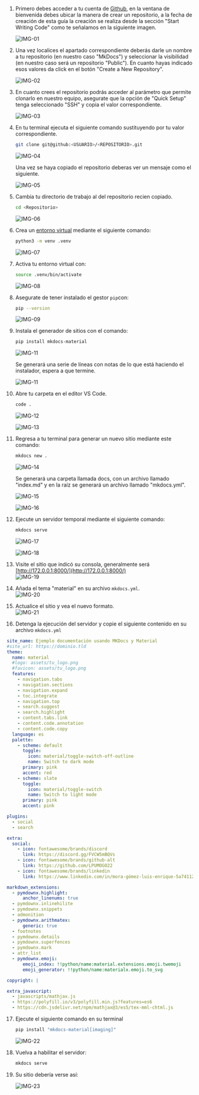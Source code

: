 1. Primero debes acceder a tu cuenta de [Github](https://github.com/login), en la ventana de bienvenida debes ubicar la manera de crear un repositorio, a la fecha de creación de esta guía la creación se realiza desde la sección "Start Writing Code" como te señalamos en la siguiente imagen. 

    ![IMG-01](./assets/01.png)

2. Una vez localices el apartado correspondiente deberás darle un nombre a tu repositorio (en nuestro caso "MkDocs") y seleccionar la visibilidad (en nuestro caso será un repositorio "Public"). En cuanto hayas indicado esos valores da click en el botón "Create a New Repository".

    ![IMG-02](./assets/02.png)

3. En cuanto crees el repositorio podrás acceder al parámetro que permite clonarlo en nuestro equipo, asegurate que la opción de "Quick Setup" tenga seleccionado "SSH" y copia el valor correspondiente. 

    ![IMG-03](./assets/03.png)

4. En tu terminal ejecuta el siguiente comando sustituyendo por tu valor correspondiente.
    ```BASH
    git clone git@github:<USUARIO>/<REPOSITORIO>.git
    ```
    
    ![IMG-04](./assets/04.png)

    Una vez se haya copiado el repositorio deberas ver un mensaje como el siguiente.

    ![IMG-05](./assets/05.png)

5. Cambia tu directorio de trabajo al del repositorio recien copiado.
    ```BASH
    cd <Repositorio>
    ```
    ![IMG-06](./assets/06.png)


6. Crea un [entorno virtual](https://docs.python.org/es/3/tutorial/venv.html) mediante el siguiente comando:

    ```BASH
    python3 -m venv .venv
    ```
    ![IMG-07](./assets/07.png)

7. Activa tu entorno virtual con:
    ```BASH
    source .venv/bin/activate
    ```
    ![IMG-08](./assets/08.png)

8. Asegurate de tener instalado el gestor `pip`con:
    ```BASH
    pip --version
    ```    
    ![IMG-09](./assets/09.png)

9. Instala el generador de sitios con el comando:
    ```BASH
    pip install mkdocs-material
    ```    
    ![IMG-11](./assets/10.png)

    Se generará una serie de líneas con notas de lo que está haciendo el instalador, espera a que termine. 

    ![IMG-11](./assets/11.png)

10. Abre tu carpeta en el editor VS Code.

    ```BASH
    code .
    ```
    ![IMG-12](./assets/12.png)
        
    ![IMG-13](./assets/13.png)

11. Regresa a tu terminal para generar un nuevo sitio mediante este comando:
    ```BASH
    mkdocs new .
    ```
    ![IMG-14](./assets/14.png)

    Se generará una carpeta llamada docs, con un archivo llamado "index.md" y en la raíz se generará un archivo llamado "mkdocs.yml".

    ![IMG-15](./assets/15.png)

    ![IMG-16](./assets/16.png)
    
12. Ejecute un servidor temporal mediante el siguiente comando:
    ```BASH
    mkdocs serve
    ```    
    ![IMG-17](./assets/17.png)
        
    ![IMG-18](./assets/18.png)

13. Visite el sitio que indicó su consola, generalmente será [http://172.0.0.1:8000/](http://172.0.0.1:8000/)    
    ![IMG-19](./assets/19.png)
14. Añada el tema "material" en su archivo `mkdocs.yml`.    
    ![IMG-20](./assets/20.png)
15. Actualice el sitio y vea el nuevo formato.    
    ![IMG-21](./assets/21.png)

16. Detenga la ejecución del servidor y copie el siguiente contenido en su archivo `mkdocs.yml`

```YAML
site_name: Ejemplo documentación usando MKDocs y Material
#site_url: https://dominio.tld 
theme:
  name: material
  #logo: assets/tu_logo.png
  #favicon: assets/tu_logo.png
  features:
    - navigation.tabs
    - navigation.sections
    - navigation.expand
    - toc.integrate
    - navigation.top
    - search.suggest
    - search.highlight
    - content.tabs.link
    - content.code.annotation
    - content.code.copy
  language: es
  palette:
    - scheme: default
      toggle:
        icon: material/toggle-switch-off-outline 
        name: Switch to dark mode
      primary: pink
      accent: red 
    - scheme: slate 
      toggle:
        icon: material/toggle-switch
        name: Switch to light mode    
      primary: pink
      accent: pink

plugins:
  - social
  - search

extra:
  social:
    - icon: fontawesome/brands/discord
      link: https://discord.gg/FVCW5mBQVs
    - icon: fontawesome/brands/github-alt
      link: https://github.com/LPUMOGO22
    - icon: fontawesome/brands/linkedin
      link: https://www.linkedin.com/in/mora-gómez-luis-enrique-5a7411221/

markdown_extensions:
  - pymdownx.highlight:
      anchor_linenums: true
  - pymdownx.inlinehilite
  - pymdownx.snippets
  - admonition
  - pymdownx.arithmatex:
      generic: true
  - footnotes
  - pymdownx.details
  - pymdownx.superfences
  - pymdownx.mark
  - attr_list
  - pymdownx.emoji:
      emoji_index: !!python/name:material.extensions.emoji.twemoji
      emoji_generator: !!python/name:materialx.emoji.to_svg

copyright: |

extra_javascript:
  - javascripts/mathjax.js
  - https://polyfill.io/v3/polyfill.min.js?features=es6
  - https://cdn.jsdelivr.net/npm/mathjax@3/es5/tex-mml-chtml.js
```

17. Ejecute el siguiente comando en su terminal
    ```BASH
    pip install "mkdocs-material[imaging]"
    ```
    ![IMG-22](./assets/22.png)

18. Vuelva a habilitar el servidor:
    ```BASH
    mkdocs serve
    ```
19. Su sitio debería verse así:

    ![IMG-23](./assets/23.png)

